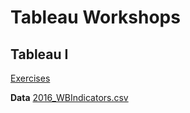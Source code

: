 Tableau Workshops
====

## Tableau I 
[Exercises](TableauI_Exercises.pdf)

**Data**
[2016_WBIndicators.csv](2016_WBIndicators.csv)
